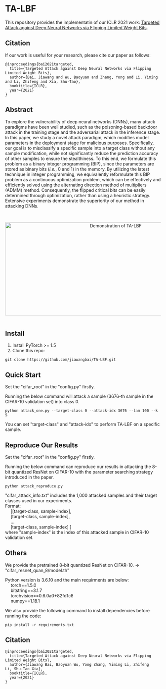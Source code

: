# TA-LBF
This repository provides the implementatin of our ICLR 2021 work: [Targeted Attack against Deep Neural Networks via Flipping Limited Weight Bits](https://openreview.net/forum?id=iKQAk8a2kM0).

## Citation
If our work is useful for your research, please cite our paper as follows:
```
@inproceedings{bai2021targeted,
  title={Targeted Attack against Deep Neural Networks via Flipping Limited Weight Bits},
  author={Bai, Jiawang and Wu, Baoyuan and Zhang, Yong and Li, Yiming and Li, Zhifeng and Xia, Shu-Tao},
  booktitle={ICLR},
  year={2021}
}
```

## Abstract 
To explore the vulnerability of deep neural networks (DNNs), many attack paradigms have been well studied, such as the poisoning-based backdoor attack in the training stage and the adversarial attack in the inference stage. In this paper, we study a novel attack paradigm, which modifies model parameters in the deployment stage for malicious purposes. Specifically, our goal is to misclassify a specific sample into a target class without any sample modification, while not significantly reduce the prediction accuracy of other samples to ensure the stealthiness. To this end, we formulate this problem as a binary integer programming (BIP), since the parameters are stored as binary bits (*i.e.*, 0 and 1) in the memory. By utilizing the latest technique in integer programming, we equivalently reformulate this BIP problem as a continuous optimization problem, which can be effectively and efficiently solved using the alternating direction method of multipliers (ADMM) method. Consequently, the flipped critical bits can be easily determined through optimization, rather than using a heuristic strategy. Extensive experiments demonstrate the superiority of our method in attacking DNNs.

&nbsp;
&nbsp;
<div align=center>
<img src="https://github.com/jiawangbai/TA-LBF/blob/main/misc/demo.png" width="700" height="300" alt="Demonstration of TA-LBF"/><br/>
</div>
&nbsp;
&nbsp;

## Install 
1. Install PyTorch >= 1.5
2. Clone this repo:
```shell
git clone https://github.com/jiawangbai/TA-LBF.git
```

## Quick Start
Set the "cifar_root" in the "config.py" firstly.

Running the below command will attack a sample (3676-th sample in the CIFAR-10 validation set) into class 0.
```shell
python attack_one.py --target-class 0 --attack-idx 3676 --lam 100 --k 5
```
You can set "target-class" and "attack-idx" to perform TA-LBF on a specific sample.

## Reproduce Our Results
Set the "cifar_root" in the "config.py" firstly.

Running the below command can reproduce our results in attacking the 8-bit quantized ResNet on CIFAR-10 with the parameter searching strategy introduced in the paper.
```shell
python attack_reproduce.py 
```
"cifar_attack_info.txt" includes the 1,000 attacked samples and their target classes used in our experiments.
<br/>
Format:
<br/>
&emsp; [[target-class, sample-index],
<br/>
&emsp; [target-class, sample-index],
<br/>
&emsp; ...
<br/>
&emsp; [target-class, sample-index] ]
<br/>
where "sample-index" is the index of this attacked sample in CIFAR-10 validation set.

## Others
We provide the pretrained 8-bit quantized ResNet on CIFAR-10. -> "cifar_resnet_quan_8/model.th"

Python version is 3.6.10 and the main requirments are below:
<br/>
&emsp; torch==1.5.0
<br/>
&emsp; bitstring==3.1.7
<br/>
&emsp; torchvision==0.6.0a0+82fd1c8
<br/>
&emsp; numpy==1.18.1

We also provide the following command to install dependencies before running the code:
```shell
pip install -r requirements.txt
```

## Citation
```
@inproceedings{bai2021targeted,
  title={Targeted Attack against Deep Neural Networks via Flipping Limited Weight Bits},
  author={Jiawang Bai, Baoyuan Wu, Yong Zhang, Yiming Li, Zhifeng Li, Shu-Tao Xia},
  booktitle={ICLR},
  year={2021}
}
```
